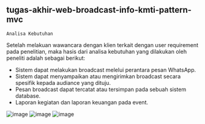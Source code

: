## tugas-akhir-web-broadcast-info-kmti-pattern-mvc

	Analisa Kebutuhan
Setelah melakuan wawancara dengan klien terkait dengan user requirement pada penelitian, maka hasis dari analisa kebutuhan yang dilakukan oleh peneliti adalah sebagai berikut:
-   Sistem dapat melakukan broadcast melelui perantara pesan WhatsApp.
-   Sistem dapat menyampaikan atau mengirimkan broadcast secara spesifik kepada audiance yang dituju.
-   Pesan broadcast dapat tercatat atau tersimpan pada sebuah sistem database.
-   Laporan kegiatan dan laporan keuangan pada event.


![image](https://user-images.githubusercontent.com/37723902/147527795-89f8c394-1aea-4ede-8e25-c5fd7f16da14.png)
![image](https://user-images.githubusercontent.com/37723902/147527802-39dd4f4b-7a40-42d4-a604-4dd4cb59ef5a.png)
![image](https://user-images.githubusercontent.com/37723902/147527826-72a303bc-5972-45cf-9956-d4e37fda140f.png)
